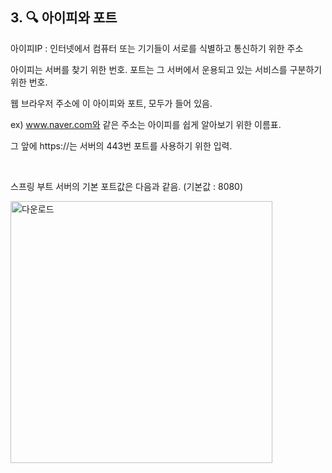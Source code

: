 ## 3. 🔍 아이피와 포트

아이피IP : 인터넷에서 컴퓨터 또는 기기들이 서로를 식별하고 통신하기 위한 주소

아이피는 서버를 찾기 위한 번호.
포트는 그 서버에서 운용되고 있는 서비스를 구분하기 위한 번호.

웹 브라우저 주소에 이 아이피와 포트, 모두가 들어 있음.

ex) www.naver.com와 같은 주소는 아이피를 쉽게 알아보기 위한 이름표.

그 앞에 https://는 서버의 443번 포트를 사용하기 위한 입력.

<br>

스프링 부트 서버의 기본 포트값은 다음과 같음. (기본값 : 8080)

<img width="419" alt="다운로드" src="https://github.com/MsEmily1020/Reading_Book/assets/121646949/a1b698ad-bdd4-46f8-bba7-cdd52f38b075">

